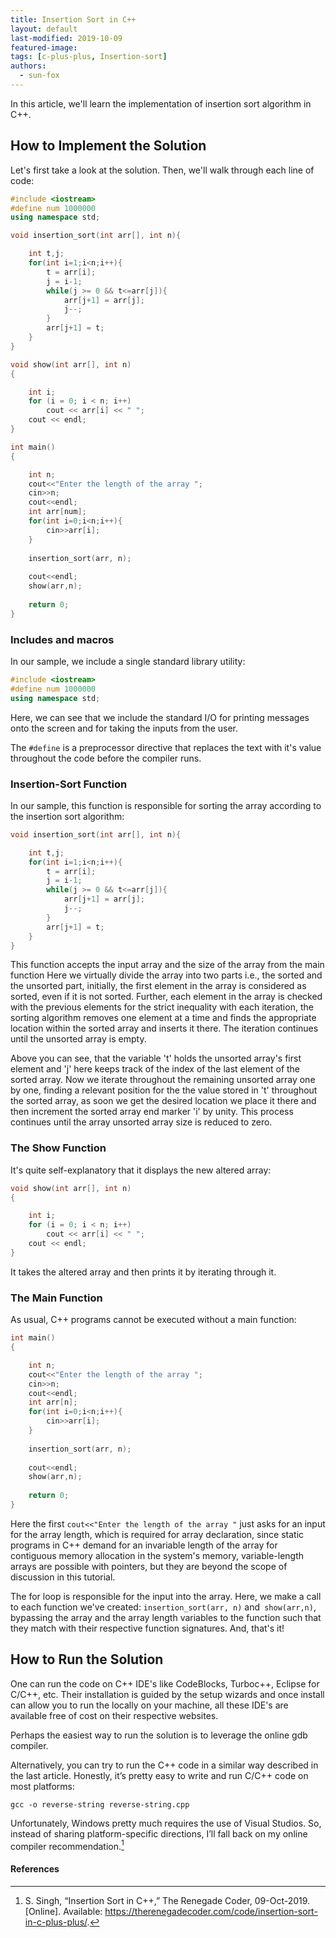 ```yaml
---
title: Insertion Sort in C++
layout: default
last-modified: 2019-10-09
featured-image:
tags: [c-plus-plus, Insertion-sort]
authors:
  - sun-fox
---
```


In this article, we'll learn the implementation of insertion sort algorithm in C++.

## How to Implement the Solution

Let's first take a look at the solution. Then, we'll walk through each line of code:

```c++
#include <iostream>
#define num 1000000
using namespace std;

void insertion_sort(int arr[], int n){

    int t,j;
    for(int i=1;i<n;i++){
        t = arr[i];
        j = i-1;
        while(j >= 0 && t<=arr[j]){
            arr[j+1] = arr[j];
            j--;
        }
        arr[j+1] = t;
    }
}

void show(int arr[], int n)  
{  

    int i;  
    for (i = 0; i < n; i++)  
        cout << arr[i] << " ";  
    cout << endl; 
} 

int main()  
{  

    int n;  
    cout<<"Enter the length of the array ";
    cin>>n;
    cout<<endl;
    int arr[num];
    for(int i=0;i<n;i++){
        cin>>arr[i];
    }
  
    insertion_sort(arr, n);   
    
    cout<<endl;
    show(arr,n);
  
    return 0;  
}    
```

### Includes and macros

In our sample, we include a single standard library utility:

```c++
#include <iostream>
#define num 1000000
using namespace std;
```

Here, we can see that we include the standard I/O for printing messages onto the
screen and for taking the inputs from the user.

The `#define` is a preprocessor directive that replaces the text with it's value 
throughout the code before the compiler runs.

### Insertion-Sort Function
In our sample, this function is responsible for sorting the array according 
to the insertion sort algorithm:

```c++
void insertion_sort(int arr[], int n){

    int t,j;
    for(int i=1;i<n;i++){
        t = arr[i];
        j = i-1;
        while(j >= 0 && t<=arr[j]){
            arr[j+1] = arr[j];
            j--;
        }
        arr[j+1] = t;
    }
}
```

This function accepts the input array and the size of the array from the main function 
Here we virtually divide the array into two parts i.e., the sorted and the unsorted part,
initially, the first element in the array is considered as sorted, even if it is not sorted.
Further, each element in the array is checked with the previous elements for the strict
inequality with each iteration, the sorting algorithm removes one element at a time and
finds the appropriate location within the sorted array and inserts it there. The iteration
continues until the unsorted array is empty.

Above you can see, that the variable 't' holds the unsorted array's first element and 'j' 
here keeps track of the index of the last element of the sorted array. Now we iterate 
throughout the remaining unsorted array one by one, finding a relevant position for the 
the value stored in 't' throughout the sorted array, as soon we get the desired location we 
place it there and then increment the sorted array end marker 'i' by unity.
This process continues until the array unsorted array size is reduced to zero.

### The Show Function

It's quite self-explanatory that it displays the new altered array:

```c++
void show(int arr[], int n)  
{  

    int i;  
    for (i = 0; i < n; i++)  
        cout << arr[i] << " ";  
    cout << endl; 
}
```
It takes the altered array and then prints it by iterating through it.

### The Main Function

As usual, C++ programs cannot be executed without a main function:

```c++
int main()  
{  

    int n;  
    cout<<"Enter the length of the array ";
    cin>>n;
    cout<<endl;
    int arr[n];
    for(int i=0;i<n;i++){
        cin>>arr[i];
    }
  
    insertion_sort(arr, n);   
    
    cout<<endl;
    show(arr,n);
  
    return 0;  
} 
```

Here the first `cout<<"Enter the length of the array "` just asks for an input for the array length, 
which is required for array declaration, since static programs in C++ demand for an invariable length
of the array for contiguous memory allocation in the system's memory, variable-length arrays are possible
with pointers, but they are beyond the scope of 
discussion in this tutorial.

The for loop is responsible for the input into the array.
Here, we make a call to each function we've created: `insertion_sort(arr, n)` and` show(arr,n)`, bypassing
the array and the array length variables to the function such that they match with their respective function signatures. And, that's it!


## How to Run the Solution

One can run the code on C++ IDE's like CodeBlocks, Turboc++, Eclipse for C/C++, etc.
Their installation is guided by the setup wizards and once install can allow you to 
run the locally on your machine, all these IDE's are available free of cost on their
respective websites.

Perhaps the easiest way to run the solution is to leverage the online gdb 
compiler.

Alternatively, you can try to run the C++ code in a similar way described in the last article. Honestly, it’s pretty easy to write and run C/C++ code 
on most platforms:

```console
gcc -o reverse-string reverse-string.cpp
```

Unfortunately, Windows pretty much requires the use of Visual Studios. So, 
instead of sharing platform-specific directions, I’ll fall back on my online compiler recommendation.[^1]


#### References

[^1]: S. Singh, “Insertion Sort in C++,” The Renegade Coder, 09-Oct-2019. [Online]. Available: <https://therenegadecoder.com/code/insertion-sort-in-c-plus-plus/>.